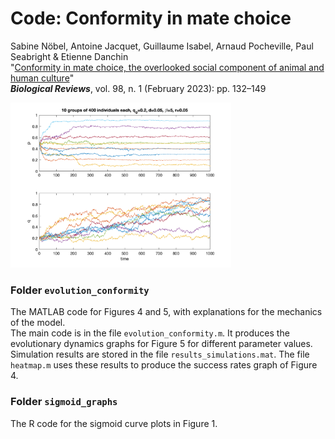 # Code: Conformity in mate choice

Sabine Nöbel, Antoine Jacquet, Guillaume Isabel, Arnaud Pocheville, Paul Seabright & Etienne Danchin  
"[Conformity in mate choice, the overlooked social component of animal and human culture](https://doi.org/10.1111/brv.12899)"  
<i>**Biological Reviews**</i>, vol. 98, n. 1 (February 2023): pp. 132–149  


<img title="" alt="" width="70%" height="auto" src="evolution_conformity/Figs/randmatch q0.2 d0.05 b5.00  r0.05.png">



### Folder `evolution_conformity`

The MATLAB code for Figures 4 and 5, with explanations for the mechanics of the model.  
The main code is in the file `evolution_conformity.m`. It produces the evolutionary dynamics graphs for Figure 5 for different parameter values. 
Simulation results are stored in the file `results_simulations.mat`. 
The file `heatmap.m` uses these results to produce the success rates graph of Figure 4.


### Folder `sigmoid_graphs`
The R code for the sigmoid curve plots in Figure 1.


